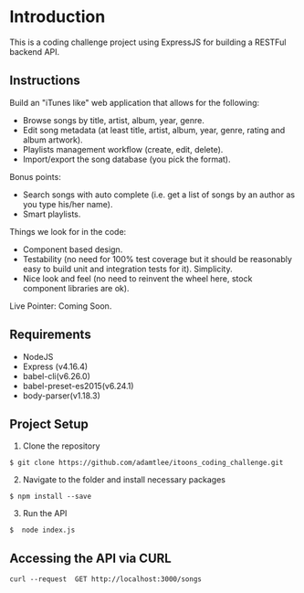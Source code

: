 # Introduction
This is a coding challenge project using ExpressJS for building a RESTFul backend API.

## Instructions
Build an "iTunes like" web application that allows for the following:

- Browse songs by title, artist, album, year, genre.
- Edit song metadata (at least title, artist, album, year, genre, rating and album artwork).
- Playlists management workflow (create, edit, delete).
- Import/export the song database (you pick the format).

Bonus points:

- Search songs with auto complete (i.e. get a list of songs by an author as you type his/her name).
- Smart playlists.

Things we look for in the code:

- Component based design.
- Testability (no need for 100% test coverage but it should be reasonably easy to build unit and integration tests for it).
Simplicity.
- Nice look and feel (no need to reinvent the wheel here, stock component libraries are ok).

Live Pointer: Coming Soon.
## Requirements
- NodeJS
- Express (v4.16.4)
- babel-cli(v6.26.0)
- babel-preset-es2015(v6.24.1)
- body-parser(v1.18.3)

## Project Setup
1. Clone the repository
```
$ git clone https://github.com/adamtlee/itoons_coding_challenge.git
```
2. Navigate to the folder and install necessary packages
```
$ npm install --save
```
3. Run the API
```
$  node index.js
```
## Accessing the API via CURL
 ```
curl --request  GET http://localhost:3000/songs
```
